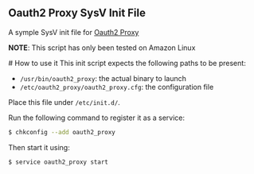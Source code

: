 Oauth2 Proxy SysV Init File
---

A symple SysV init file for [Oauth2
Proxy](//github.com/bitly/oauth2_proxy)

**NOTE**: This script has only been tested on Amazon Linux

# How to use it
This init script expects the following paths to be present:

* `/usr/bin/oauth2_proxy`: the actual binary to launch
* `/etc/oauth2_proxy/oauth2_proxy.cfg`: the configuration file

Place this file under `/etc/init.d/`.

Run the following command to register it as a service:

```bash
$ chkconfig --add oauth2_proxy
```

Then start it using:

```bash
$ service oauth2_proxy start
```

